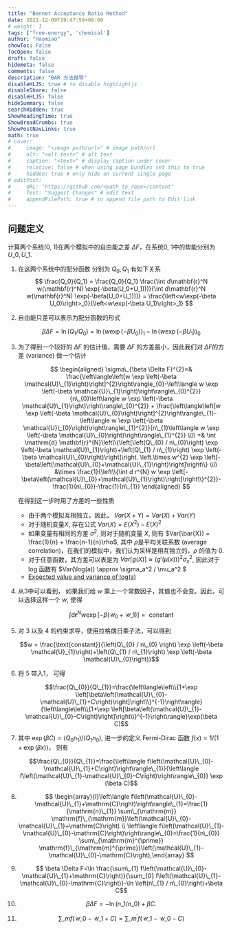 ```yaml
---
title: "Bennet Acceptance Ratio Method"
date: 2021-12-09T19:47:59+08:00
# weight: 1
tags: ["free-energy", 'chemical']
author: "Haomiao"
showToc: False
TocOpen: false
draft: false
hidemeta: false
comments: false
description: "BAR 方法推导"
disableHLJS: true # to disable highlightjs
disableShare: false
disableHLJS: false
hideSummary: false
searchHidden: true
ShowReadingTime: true
ShowBreadCrumbs: true
ShowPostNavLinks: true
math: true
# cover:
#     image: "<image path/url>" # image path/url
#     alt: "<alt text>" # alt text
#     caption: "<text>" # display caption under cover
#     relative: false # when using page bundles set this to true
#     hidden: true # only hide on current single page
# editPost:
#     URL: "https://github.com/<path_to_repo>/content"
#     Text: "Suggest Changes" # edit text
#     appendFilePath: true # to append file path to Edit link
---
```

## 问题定义

计算两个系统(0, 1)在两个模拟中的自由能之差 $\Delta F$，在系统0, 1中的势能分别为 $U\_0, U\_1$.

1. 在这两个系统中的配分函数 分别为 $Q_0,Q_1$  有如下关系
    $$
    \frac{Q_0}{Q_1} = \frac{Q_0}{Q_1} \frac{\int d\mathbf{r}^N w(\mathbf{r}^N) \exp(-\beta(U_0+U_1)))}{\int d\mathbf{r}^N w(\mathbf{r}^N) \exp(-\beta(U_0+U_1)))}
            = \frac{\left<w\exp(-\beta U_0)\right>_0}{\left<w\exp(-\beta U_1)\right>_1}
    $$

2. 自由能只差可以表示为配分函数的形式

    $$
    \beta\Delta F = \ln(Q_1/ Q_0)  = \ln\left<w\exp(-\beta U_0)\right>_1 - \ln \left<w\exp(-\beta U_1)\right>_0
    $$

3. 为了得到一个较好的 $\Delta F$ 的估计值，需要 $\Delta F$ 的方差最小，因此我们对 $\Delta F$的方差 (variance) 做一个估计
    
    $$
    \begin{aligned} \sigma\_{\beta \Delta F}^{2}=& \frac{\left\langle\left[w \exp \left(-\beta \mathcal{U}\_{1}\right)\right]^{2}\right\rangle_{0}-\left\langle w \exp \left(-\beta \mathcal{U}\_{1}\right)\right\rangle\_{0}^{2}}{n\_{0}\left\langle w \exp \left(-\beta \mathcal{U}\_{1}\right)\right\rangle\_{0}^{2}} + \frac{\left\langle\left[w \exp \left(-\beta \mathcal{U}\_{0}\right)\right]^{2}\right\rangle\_{1}-\left\langle w \exp \left(-\beta \mathcal{U}\_{0}\right)\right\rangle\_{1}^{2}}{n\_{1}\left\langle w \exp \left(-\beta \mathcal{U}\_{0}\right)\right\rangle\_{1}^{2}} \\\\
    =& \int \mathrm{d} \mathbf{r}^{N}\left\\{\left[\left(Q\_{0} / n\_{0}\right) \exp \left(-\beta \mathcal{U}\_{1}\right)+\left(Q\_{1} / n\_{1}\right) \exp \left(-\beta \mathcal{U}\_{0}\right)\right]\right. \left.\times w^{2} \exp \left[-\beta\left(\mathcal{U}\_{0}+\mathcal{U}\_{1}\right)\right]\right\\} 
    \\\\ &\times \frac{1}{\left\\{\int d r^{N} w \exp \left[-\beta\left(\mathcal{U}\_{0}+\mathcal{U}\_{1}\right)\right]\right\\}^{2}}-\frac{1}{n\_{0}}-\frac{1}{n\_{1}}
    \end{aligned}
    $$

    在得到这一步时用了方差的一些性质
    * 由于两个模拟互相独立，因此， $Var(X+Y) = Var(X) + Var(Y)$
    * 对于随机变量$X$, 存在公式 $Var(X) = E(X^2) - E(X)^2$
    * 如果变量有相同的方差 $\sigma^2$, 则对于随机变量 $X$, 则有 $Var(\bar{X}) = \frac{1}{n} + \frac{n-1}{n}\rho$, 其中 $\rho$是平均关联系数 (average correlation)，在我们的模拟中，我们认为采样是相互独立的，$\rho$ 的值为 $0$.
    *  对于任意函数，其方差可以表是为 $Var[g(X)] \approx (g'(\mu(x)))^2 \sigma^2_x$, 因此对于 log 函数有 $Var(\log(a)) \approx \sigma_a^2 / \mu_a^2 $
    * [Expected value and variance of log(a)](https://stats.stackexchange.com/questions/57715/expected-value-and-variance-of-loga)

4. 从3中可以看到， 如果我们给 $w$ 乘上一个常数因子，其值也不会变。因此，可以选择这样一个 $w$, 使得

    $$
    \int \mathrm{d} \mathbf{r}^{N} w \exp \left[-\beta\left(\mathcal{U}_{0}+\mathcal{U}\_{1}\right)\right]=\text { constant }
    $$

5. 对 3 以及 4 的约束求导，使用拉格朗日乘子法，可以得到

    $$w = \frac{\text{constant}}{\left(Q\_{0} / n\_{0} \right) \exp \left(-\beta \mathcal{U}_{1}\right)+\left(Q\_{1} / n\_{1}\right) \exp \left(-\beta \mathcal{U}\_{0}\right)}$$


 6. 将 5 带入1， 可得

    $$\frac{Q\_{0}}{Q\_{1}}=\frac{\left\langle\left\\{1+\exp \left[\beta\left(\mathcal{U}\_{0}-\mathcal{U}\_{1}+C\right)\right]\right\\}^{-1}\right\rangle}{\left\langle\left\\{1+\exp \left[\beta\left(\mathcal{U}\_{1}-\mathcal{U}\_{0}-C\right)\right]\right\\}^{-1}\right\rangle}\exp(\beta C)$$

 7. 其中 $\exp(\beta C) = (Q_0n_1)/(Q_1n_0)$, 进一步的定义 Fermi-Dirac 函数 $f(x) = 1 / (1 + \exp(\beta x))$， 则有

    $$\frac{Q\_{0}}{Q\_{1}}=\frac{\left\langle f\left(\mathcal{U}\_{0}-\mathcal{U}\_{1}+C\right)\right\rangle\_{1}}{\left\langle f\left(\mathcal{U}\_{1}-\mathcal{U}\_{0}-C\right)\right\rangle\_{0}} \exp (\beta C)$$

8. $$
   \begin{array}{l}\left\langle f\left(\mathcal{U}\_{0}-\mathcal{U}\_{1}+\mathrm{C}\right)\right\rangle\_{1}=\frac{1}{\mathrm{n}\_{1}} \sum\_{\mathrm{m}} \mathrm{f}\_{\mathrm{m}}\left(\mathcal{U}\_{0}-\mathcal{U}\_{1}+\mathrm{C}\right) \\ \left\langle f\left(\mathcal{U}\_{1}-\mathcal{U}\_{0}-\mathrm{C}\right)\right\rangle\_{0}=\frac{1}{n\_{0}} \sum\_{\mathrm{m}^{\prime}} \mathrm{f}\_{\mathrm{m}^{\prime}}\left(\mathcal{U}\_{1}-\mathcal{U}\_{0}-\mathrm{C}\right),\end{array}
   $$

9. $$
   \beta \Delta F=\ln \frac{\sum\_{1} f\left(\mathcal{U}\_{0}-\mathcal{U}\_{1}+\mathrm{C}\right)}{\sum_{0} f\left(\mathcal{U}\_{1}-\mathcal{U}\_{0}-\mathrm{C}\right)}-\ln \left(n\_{1} / n\_{0}\right)+\beta C$$

10. $$
    \beta \Delta F=-\ln \left(n\_{1} / n\_{0}\right)+\beta C .
    $$

11. $$
    \sum\_{m} f\left(\mathcal{U}\_{0}-\mathcal{U}\_{1}+C\right)=\sum\_{m^{\prime}} f\left(\mathcal{U}\_{1}-\mathcal{U}\_{0}-C\right)
    $$

    